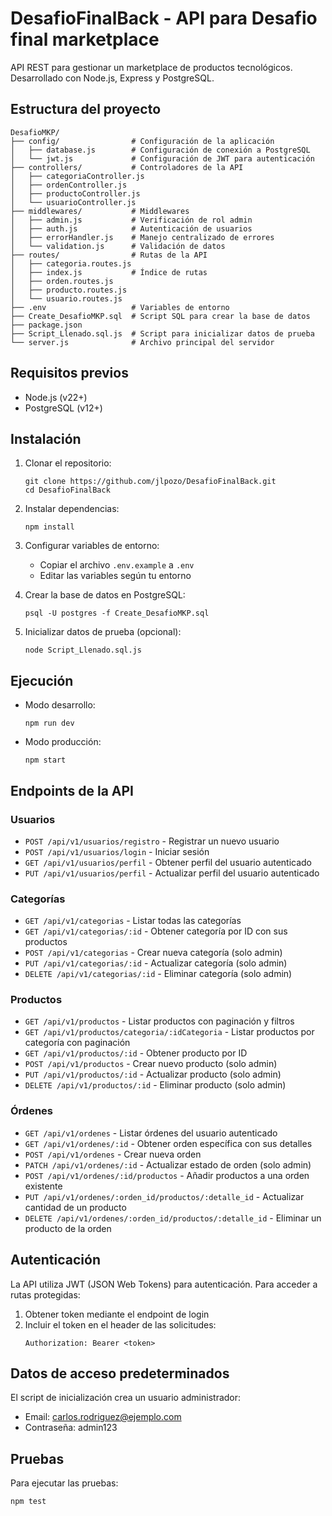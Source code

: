 # DesafioFinalBack - API para Desafio final marketplace

API REST para gestionar un marketplace de productos tecnológicos. Desarrollado con Node.js, Express y PostgreSQL.

## Estructura del proyecto

```
DesafioMKP/
├── config/                # Configuración de la aplicación
│   ├── database.js        # Configuración de conexión a PostgreSQL
│   └── jwt.js             # Configuración de JWT para autenticación
├── controllers/           # Controladores de la API
│   ├── categoriaController.js
│   ├── ordenController.js
│   ├── productoController.js
│   └── usuarioController.js
├── middlewares/           # Middlewares
│   ├── admin.js           # Verificación de rol admin
│   ├── auth.js            # Autenticación de usuarios
│   ├── errorHandler.js    # Manejo centralizado de errores
│   └── validation.js      # Validación de datos
├── routes/                # Rutas de la API
│   ├── categoria.routes.js
│   ├── index.js           # Índice de rutas
│   ├── orden.routes.js
│   ├── producto.routes.js
│   └── usuario.routes.js
├── .env                   # Variables de entorno
├── Create_DesafioMKP.sql  # Script SQL para crear la base de datos
├── package.json
├── Script_Llenado.sql.js  # Script para inicializar datos de prueba
└── server.js              # Archivo principal del servidor
```

## Requisitos previos

- Node.js (v22+)
- PostgreSQL (v12+)

## Instalación

1. Clonar el repositorio:
   ```
   git clone https://github.com/jlpozo/DesafioFinalBack.git
   cd DesafioFinalBack
   ```

2. Instalar dependencias:
   ```
   npm install
   ```

3. Configurar variables de entorno:
   - Copiar el archivo `.env.example` a `.env`
   - Editar las variables según tu entorno

4. Crear la base de datos en PostgreSQL:
   ```
   psql -U postgres -f Create_DesafioMKP.sql
   ```

5. Inicializar datos de prueba (opcional):
   ```
   node Script_Llenado.sql.js
   ```

## Ejecución

- Modo desarrollo:
  ```
  npm run dev
  ```

- Modo producción:
  ```
  npm start
  ```

## Endpoints de la API

### Usuarios

- `POST /api/v1/usuarios/registro` - Registrar un nuevo usuario
- `POST /api/v1/usuarios/login` - Iniciar sesión
- `GET /api/v1/usuarios/perfil` - Obtener perfil del usuario autenticado
- `PUT /api/v1/usuarios/perfil` - Actualizar perfil del usuario autenticado

### Categorías

- `GET /api/v1/categorias` - Listar todas las categorías
- `GET /api/v1/categorias/:id` - Obtener categoría por ID con sus productos
- `POST /api/v1/categorias` - Crear nueva categoría (solo admin)
- `PUT /api/v1/categorias/:id` - Actualizar categoría (solo admin)
- `DELETE /api/v1/categorias/:id` - Eliminar categoría (solo admin)

### Productos

- `GET /api/v1/productos` - Listar productos con paginación y filtros
- `GET /api/v1/productos/categoria/:idCategoria` - Listar productos por categoría con paginación
- `GET /api/v1/productos/:id` - Obtener producto por ID
- `POST /api/v1/productos` - Crear nuevo producto (solo admin)
- `PUT /api/v1/productos/:id` - Actualizar producto (solo admin)
- `DELETE /api/v1/productos/:id` - Eliminar producto (solo admin)

### Órdenes

- `GET /api/v1/ordenes` - Listar órdenes del usuario autenticado
- `GET /api/v1/ordenes/:id` - Obtener orden específica con sus detalles
- `POST /api/v1/ordenes` - Crear nueva orden
- `PATCH /api/v1/ordenes/:id` - Actualizar estado de orden (solo admin)
- `POST /api/v1/ordenes/:id/productos` - Añadir productos a una orden existente
- `PUT /api/v1/ordenes/:orden_id/productos/:detalle_id` - Actualizar cantidad de un producto
- `DELETE /api/v1/ordenes/:orden_id/productos/:detalle_id` - Eliminar un producto de la orden

## Autenticación

La API utiliza JWT (JSON Web Tokens) para autenticación. Para acceder a rutas protegidas:

1. Obtener token mediante el endpoint de login
2. Incluir el token en el header de las solicitudes:
   ```
   Authorization: Bearer <token>
   ```

## Datos de acceso predeterminados

El script de inicialización crea un usuario administrador:

- Email: carlos.rodriguez@ejemplo.com
- Contraseña: admin123

## Pruebas

Para ejecutar las pruebas:

```
npm test
```